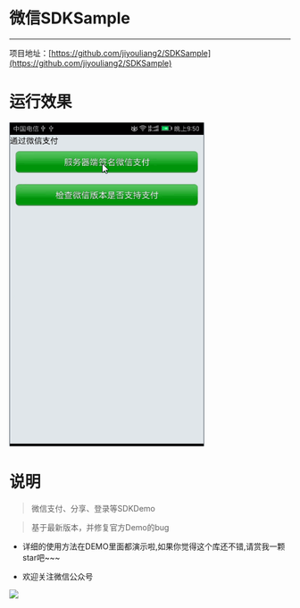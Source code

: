# 微信SDKSample
---
项目地址：[https://github.com/jiyouliang2/SDKSample](https://github.com/jiyouliang2/SDKSample)
# 运行效果

![](screenshot.gif)

# 说明

> 微信支付、分享、登录等SDKDemo

> 基于最新版本，并修复官方Demo的bug



* 详细的使用方法在DEMO里面都演示啦,如果你觉得这个库还不错,请赏我一颗star吧~~~

* 欢迎关注微信公众号

![](http://upload-images.jianshu.io/upload_images/4037105-8f737b5104dd0b5d.png?imageMogr2/auto-orient/strip%7CimageView2/2/w/1240)

	


	
